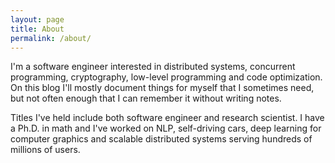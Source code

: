 ```yaml
---
layout: page
title: About
permalink: /about/
---
```

I'm a software engineer interested in distributed systems, concurrent programming,
cryptography, low-level programming and code optimization. On this blog I'll mostly
document things for myself that I sometimes need, but not often enough that I
can remember it without writing notes.

Titles I've held include both software engineer and research scientist.
I have a Ph.D. in math and I've worked on NLP, self-driving cars, deep learning
for computer graphics and scalable distributed systems serving hundreds of millions
of users.

